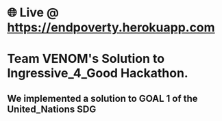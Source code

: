 # 🌐 Live @ https://endpoverty.herokuapp.com

# Team VENOM's Solution to Ingressive_4_Good Hackathon.

## We implemented a solution to GOAL 1 of the United_Nations SDG
